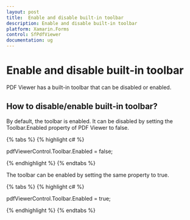 ```yaml
---
layout: post
title:  Enable and disable built-in toolbar
description: Enable and disable built-in toolbar
platform: Xamarin.Forms
control: SfPdfViewer
documentation: ug
---
```


# Enable and disable built-in toolbar

PDF Viewer has a built-in toolbar that can be disabled or enabled. 

## How to disable/enable built-in toolbar?

By default, the toolbar is enabled. It can be disabled by setting the Toolbar.Enabled property of PDF Viewer to false.

{% tabs %}
{% highlight c# %}

pdfViewerControl.Toolbar.Enabled = false;

{% endhighlight %}
{% endtabs %}

The toolbar can be enabled by setting the same property to true.

{% tabs %}
{% highlight c# %}

pdfViewerControl.Toolbar.Enabled = true;

{% endhighlight %}
{% endtabs %}